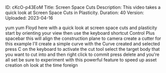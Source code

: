 ID: cKcO-p43EoM
Title: Screen Space Cuts
Description: This video takes a quick look at Screen Space Cuts in Plasticity.
Duration: 40
Version: 
Uploaded: 2023-04-16

yum yum Floyd here with a quick look at
screen space cuts and plasticity start
by orienting your view then use the
keyboard shortcut Control Plus spacebar
this will align the construction plane
to camera create a cutter for this
example I'll create a simple curve with
the Curve created and selected press C
on the keyboard to activate the cut tool
select the target body that you want to
cut into and then right click to commit
press delete and you're all set be sure
to experiment with this powerful feature
to speed up asset creation oh look at
the time
foreign
